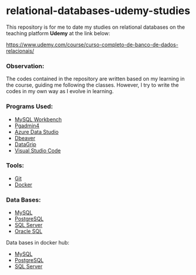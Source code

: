 # relational-databases-udemy-studies

This repository is for me to date my studies on relational databases on the teaching platform **Udemy** at the link below:

https://www.udemy.com/course/curso-completo-de-banco-de-dados-relacionais/

### Observation:

The codes contained in the repository are written based on my learning in the course, guiding me following the classes. However, I try to write the codes in my own way as I evolve in learning.

###  Programs Used:

- [MySQL Workbench](https://www.mysql.com/products/workbench/)
- [Pgadmin4](https://www.pgadmin.org/)
- [Azure Data Studio](https://docs.microsoft.com/en-us/sql/azure-data-studio/download-azure-data-studio?view=sql-server-ver15)
- [Dbeaver](https://dbeaver.io/)
- [DataGrip](https://www.jetbrains.com/datagrip/)
- [Visual Studio Code](https://code.visualstudio.com/)

### Tools:

- [Git](https://git-scm.com/)
- [Docker](https://www.docker.com/)

### Data Bases:

- [MySQL](https://www.mysql.com/)
- [PostgreSQL](https://www.postgresql.org/)
- [SQL Server](https://www.microsoft.com/en-us/sql-server/sql-server-downloads)
- [Oracle SQL](https://www.oracle.com/br/database/technologies/appdev/sql.html)

Data bases in docker hub:

- [MySQL](https://hub.docker.com/_/mysql)
- [PostgreSQL](https://hub.docker.com/_/postgres)
- [SQL Server](https://hub.docker.com/_/microsoft-mssql-server)
